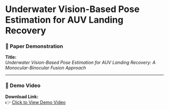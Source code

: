 # Underwater Vision-Based Pose Estimation for AUV Landing Recovery  

### 📜 Paper Demonstration  
**Title:**  
*Underwater Vision-Based Pose Estimation for AUV Landing Recovery: A Monocular-Binocular Fusion Approach*  

---

### 🎥 Demo Video  
**Download Link:**  
👉 [Click to View Demo Video](https://pan.sjtu.edu.cn/web/preview/media?name=demo.mp4&path=&previewPage=1&spaceId=space2m8xvhp71best&from=share&spaceOrgId=1&showList=0&shareToken=fed2cb79b10caa302af0a0d0567f3d74&seq=0.8892785945636588)  

